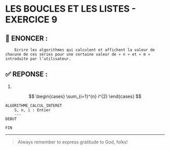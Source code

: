 # LES BOUCLES ET LES LISTES - EXERCICE 9

## 🌟 ENONCER :
```
    Ecrire les algorithmes qui calculent et affichent la valeur de chacune de ces séries pour une certaine valeur de « n » et « m » introduite par l’utilisateur.
```

## ✅ REPONSE :

1. 

```math

\begin{cases} 
\sum_{i=1}^{n} i^{2}
\end{cases}

```

````
ALGORITHME_CALCUL_INTERET
    S, n, i : Entier
    ---
DEBUT
    
FIN 
````


--- 

> Always remember to express gratitude to God, folks!